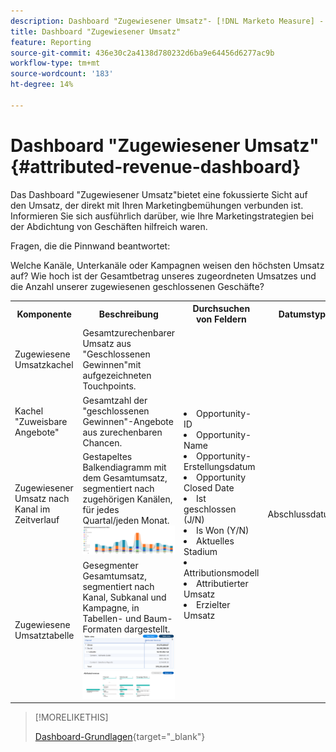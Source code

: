 ```yaml
---
description: Dashboard "Zugewiesener Umsatz"- [!DNL Marketo Measure] - Produkt
title: Dashboard "Zugewiesener Umsatz"
feature: Reporting
source-git-commit: 436e30c2a4138d780232d6ba9e64456d6277ac9b
workflow-type: tm+mt
source-wordcount: '183'
ht-degree: 14%

---
```


# Dashboard &quot;Zugewiesener Umsatz&quot; {#attributed-revenue-dashboard}

Das Dashboard &quot;Zugewiesener Umsatz&quot;bietet eine fokussierte Sicht auf den Umsatz, der direkt mit Ihren Marketingbemühungen verbunden ist. Informieren Sie sich ausführlich darüber, wie Ihre Marketingstrategien bei der Abdichtung von Geschäften hilfreich waren.

Fragen, die die Pinnwand beantwortet:

Welche Kanäle, Unterkanäle oder Kampagnen weisen den höchsten Umsatz auf?
Wie hoch ist der Gesamtbetrag unseres zugeordneten Umsatzes und die Anzahl unserer zugewiesenen geschlossenen Geschäfte?

<table style="table-layout:auto"> 
<tbody>
  <tr> 
   <th>Komponente</th> 
   <th>Beschreibung</th>
   <th>Durchsuchen von Feldern</th>
   <th>Datumstyp</th>
   <th>Filter</th>
  </tr>
  <tr>
    <td>Zugewiesene Umsatzkachel</td>
    <td>Gesamtzurechenbarer Umsatz aus "Geschlossenen Gewinnen"mit aufgezeichneten Touchpoints.</td>
    <td rowspan="6"><li>Opportunity-ID</li>
<li>Opportunity-Name</li>
<li>Opportunity-Erstellungsdatum</li>
<li>Opportunity Closed Date</li>
<li>Ist geschlossen (J/N)</li>
<li>Is Won (Y/N)</li>
<li>Aktuelles Stadium</li>
<li>Attributionsmodell</li>
<li>Attributierter Umsatz</li>
<li>Erzielter Umsatz</li></td>
    <td rowspan="6">Abschlussdatum</td>
    <td rowspan="6"><li>Datum</li>
<li>Attributionsmodell</li>
<li>Kanal</li>
<li>Unterkanal</li>
<li>Kampagne</li>
<li>Segmente</li></td>
  </tr>
  <tr>
    <td>Kachel "Zuweisbare Angebote"</td>
    <td>Gesamtzahl der "geschlossenen Gewinnen"-Angebote aus zurechenbaren Chancen.</td>
  </tr>
  <tr>
    <td>Zugewiesener Umsatz nach Kanal im Zeitverlauf</td>
    <td>Gestapeltes Balkendiagramm mit dem Gesamtumsatz, segmentiert nach zugehörigen Kanälen, für jedes Quartal/jeden Monat.
    <br/><img src="assets/attributed-revenue-dashboard-1.png" width="600"></td>
  </tr>
  <tr>
    <td>Zugewiesene Umsatztabelle</td>
    <td>Gesegmenter Gesamtumsatz, segmentiert nach Kanal, Subkanal und Kampagne, in Tabellen- und Baum-Formaten dargestellt.
    <br/><img src="assets/attributed-revenue-dashboard-2.png" width="600">
    <br/><img src="assets/attributed-revenue-dashboard-3.png" width="600"></td>
  </tr>
  </tr>
</tbody>
</table>

>[!MORELIKETHIS]
>
>[Dashboard-Grundlagen](/help/marketo-measure-discover-ui/dashboards/discover-dashboard-basics.md){target="_blank"}
